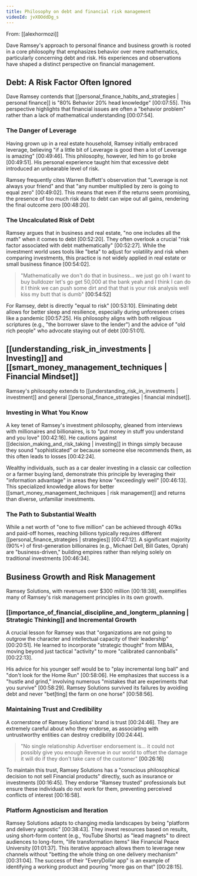 ```yaml
---
title: Philosophy on debt and financial risk management
videoId: jvXOOddDg_s
---
```


From: [[alexhormozi]] <br/> 

Dave Ramsey's approach to personal finance and business growth is rooted in a core philosophy that emphasizes behavior over mere mathematics, particularly concerning debt and risk. His experiences and observations have shaped a distinct perspective on financial management.

## Debt: A Risk Factor Often Ignored
Dave Ramsey contends that [[personal_finance_habits_and_strategies | personal finance]] is "80% Behavior 20% head knowledge" <a class="yt-timestamp" data-t="00:07:55">[00:07:55]</a>. This perspective highlights that financial issues are often a "behavior problem" rather than a lack of mathematical understanding <a class="yt-timestamp" data-t="00:07:54">[00:07:54]</a>.

### The Danger of Leverage
Having grown up in a real estate household, Ramsey initially embraced leverage, believing "if a little bit of Leverage is good then a lot of Leverage is amazing" <a class="yt-timestamp" data-t="00:49:46">[00:49:46]</a>. This philosophy, however, led him to go broke <a class="yt-timestamp" data-t="00:49:51">[00:49:51]</a>. His personal experience taught him that excessive debt introduced an unbearable level of risk.

Ramsey frequently cites Warren Buffett's observation that "Leverage is not always your friend" and that "any number multiplied by zero is going to equal zero" <a class="yt-timestamp" data-t="00:49:02">[00:49:02]</a>. This means that even if the returns seem promising, the presence of too much risk due to debt can wipe out all gains, rendering the final outcome zero <a class="yt-timestamp" data-t="00:48:20">[00:48:20]</a>.

### The Uncalculated Risk of Debt
Ramsey argues that in business and real estate, "no one includes all the math" when it comes to debt <a class="yt-timestamp" data-t="00:52:20">[00:52:20]</a>. They often overlook a crucial "risk factor associated with debt mathematically" <a class="yt-timestamp" data-t="00:52:27">[00:52:27]</a>. While the investment world uses tools like "beta" to adjust for volatility and risk when comparing investments, this practice is not widely applied in real estate or small business finance <a class="yt-timestamp" data-t="00:54:02">[00:54:02]</a>.

> "Mathematically we don't do that in business... we just go oh I want to buy bulldozer let's go get 50,000 at the bank yeah and I think I can do it I think we can push some dirt and that that is your risk analysis well kiss my butt that is dumb" <a class="yt-timestamp" data-t="00:54:52">[00:54:52]</a>

For Ramsey, debt is directly "equal to risk" <a class="yt-timestamp" data-t="00:53:10">[00:53:10]</a>. Eliminating debt allows for better sleep and resilience, especially during unforeseen crises like a pandemic <a class="yt-timestamp" data-t="00:57:25">[00:57:25]</a>. His philosophy aligns with both religious scriptures (e.g., "the borrower slave to the lender") and the advice of "old rich people" who advocate staying out of debt <a class="yt-timestamp" data-t="00:51:01">[00:51:01]</a>.

## [[understanding_risk_in_investments | Investing]] and [[smart_money_management_techniques | Financial Mindset]]
Ramsey's philosophy extends to [[understanding_risk_in_investments | investment]] and general [[personal_finance_strategies | financial mindset]].

### Investing in What You Know
A key tenet of Ramsey's investment philosophy, gleaned from interviews with millionaires and billionaires, is to "put money in stuff you understand and you love" <a class="yt-timestamp" data-t="00:42:16">[00:42:16]</a>. He cautions against [[decision_making_and_risk_taking | investing]] in things simply because they sound "sophisticated" or because someone else recommends them, as this often leads to losses <a class="yt-timestamp" data-t="00:42:24">[00:42:24]</a>.

Wealthy individuals, such as a car dealer investing in a classic car collection or a farmer buying land, demonstrate this principle by leveraging their "information advantage" in areas they know "exceedingly well" <a class="yt-timestamp" data-t="00:46:13">[00:46:13]</a>. This specialized knowledge allows for better [[smart_money_management_techniques | risk management]] and returns than diverse, unfamiliar investments.

### The Path to Substantial Wealth
While a net worth of "one to five million" can be achieved through 401ks and paid-off homes, reaching billions typically requires different [[personal_finance_strategies | strategies]] <a class="yt-timestamp" data-t="00:47:12">[00:47:12]</a>. A significant majority (90%+) of first-generation billionaires (e.g., Michael Dell, Bill Gates, Oprah) are "business-driven," building empires rather than relying solely on traditional investments <a class="yt-timestamp" data-t="00:46:34">[00:46:34]</a>.

## Business Growth and Risk Management
Ramsey Solutions, with revenues over $300 million <a class="yt-timestamp" data-t="00:18:38">[00:18:38]</a>, exemplifies many of Ramsey's risk management principles in its own growth.

### [[importance_of_financial_discipline_and_longterm_planning | Strategic Thinking]] and Incremental Growth
A crucial lesson for Ramsey was that "organizations are not going to outgrow the character and intellectual capacity of their leadership" <a class="yt-timestamp" data-t="00:20:51">[00:20:51]</a>. He learned to incorporate "strategic thought" from MBAs, moving beyond just tactical "activity" to more "calibrated cannonballs" <a class="yt-timestamp" data-t="00:22:13">[00:22:13]</a>.

His advice for his younger self would be to "play incremental long ball" and "don't look for the Home Run" <a class="yt-timestamp" data-t="00:58:06">[00:58:06]</a>. He emphasizes that success is a "hustle and grind," involving numerous "mistakes that are experiments that you survive" <a class="yt-timestamp" data-t="00:58:29">[00:58:29]</a>. Ramsey Solutions survived its failures by avoiding debt and never "bet[ting] the farm on one horse" <a class="yt-timestamp" data-t="00:58:56">[00:58:56]</a>.

### Maintaining Trust and Credibility
A cornerstone of Ramsey Solutions' brand is trust <a class="yt-timestamp" data-t="00:24:46">[00:24:46]</a>. They are extremely careful about who they endorse, as associating with untrustworthy entities can destroy credibility <a class="yt-timestamp" data-t="00:24:44">[00:24:44]</a>.

> "No single relationship Advertiser endorsement is... it could not possibly give you enough Revenue in our world to offset the damage it will do if they don't take care of the customer" <a class="yt-timestamp" data-t="00:26:16">[00:26:16]</a>

To maintain this trust, Ramsey Solutions has a "conscious philosophical decision to not sell Financial products" directly, such as insurance or investments <a class="yt-timestamp" data-t="00:16:45">[00:16:45]</a>. They endorse "Ramsey trusted" professionals but ensure these individuals do not work for them, preventing perceived conflicts of interest <a class="yt-timestamp" data-t="00:16:58">[00:16:58]</a>.

### Platform Agnosticism and Iteration
Ramsey Solutions adapts to changing media landscapes by being "platform and delivery agnostic" <a class="yt-timestamp" data-t="00:38:43">[00:38:43]</a>. They invest resources based on results, using short-form content (e.g., YouTube Shorts) as "lead magnets" to direct audiences to long-form, "life transformation items" like Financial Peace University <a class="yt-timestamp" data-t="01:01:37">[01:01:37]</a>. This iterative approach allows them to leverage new channels without "betting the whole thing on one delivery mechanism" <a class="yt-timestamp" data-t="00:31:04">[00:31:04]</a>. The success of their "EveryDollar app" is an example of identifying a working product and pouring "more gas on that" <a class="yt-timestamp" data-t="00:28:15">[00:28:15]</a>.